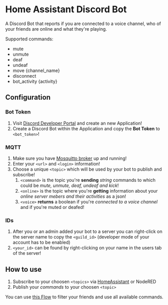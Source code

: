 # Home Assistant Discord Bot

A Discord Bot that reports if you are connected to a voice channel, who of your friends are online and what they're playing.

Supported commands:

- mute
- unmute
- deaf
- undeaf
- move {channel_name}
- disconnect
- bot_activity {activity}

## Configuration

### Bot Token

1. Visit [Discord Developer Portal](https://discord.com/developers/applications) and create an new Application!
2. Create a Discord Bot within the Application and copy the **Bot Token** to `<bot_token>`!

### MQTT

1. Make sure you have [Mosquitto broker](https://github.com/home-assistant/addons/tree/master/mosquitto) up and running!
2. Enter your `<url>` and `<login>` information!
3. Choose a unique `<topic>` which will be used by your bot to publish and subscribe!
   1. `<command>` is the topic you're **sending** _string_ commands to which could be _mute, unmute, deaf, undeaf and kick_!
   2. `<online>` is the topic where you're **getting** information about your _online server mebers and their activities_ as a json!
   3. `<voice>` **returns** a boolean if you're _connected to a voice channel_ and if you're muted or deafed!

### IDs

1. After you or an admin added your bot to a server you can right-click on the server name to copy the `<guild_id>` (developer mode of your account has to be enabled)
2. `<your_id>` can be found by right-clicking on your name in the users tab of the server!

## How to use

1. Subscribe to your choosen `<topics>` via [HomeAssistant](https://www.home-assistant.io/integrations/sensor.mqtt/) or NodeRED
2. Publish your _commands_ to your choosen `<topic>`

You can use [this Flow](https://gist.github.com/kjell5317/530394d028383119e9523e777d2ac1ce) to filter your friends and use all available commands.
